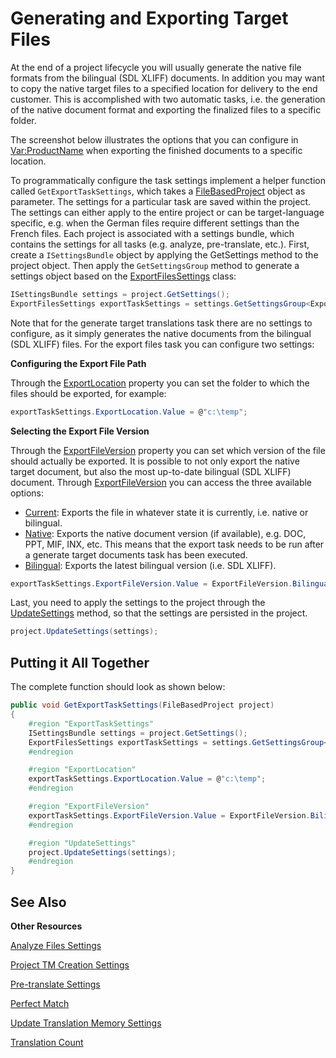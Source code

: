 Generating and Exporting Target Files
==

At the end of a project lifecycle you will usually generate the native file formats from the bilingual (SDL XLIFF) documents. In addition you may want to copy the native target files to a specified location for delivery to the end customer. This is accomplished with two automatic tasks, i.e. the generation of the native document format and exporting the finalized files to a specific folder.

The screenshot below illustrates the options that you can configure in <Var:ProductName> when exporting the finished documents to a specific location.



To programmatically configure the task settings implement a helper function called ```GetExportTaskSettings```, which takes a [FileBasedProject](../../../api/projectautomation/Sdl.ProjectAutomation.FileBased.FileBasedProject.yml) object as parameter. The settings for a particular task are saved within the project. The settings can either apply to the entire project or can be target-language specific, e.g. when the German files require different settings than the French files. Each project is associated with a settings bundle, which contains the settings for all tasks (e.g. analyze, pre-translate, etc.). First, create a ```ISettingsBundle``` object by applying the GetSettings method to the project object. Then apply the ```GetSettingsGroup``` method to generate a settings object based on the [ExportFilesSettings](../../../api/projectautomation/Sdl.ProjectAutomation.Settings.ExportFilesSettings.yml) class:

```CS
ISettingsBundle settings = project.GetSettings();
ExportFilesSettings exportTaskSettings = settings.GetSettingsGroup<ExportFilesSettings>();
```

Note that for the generate target translations task there are no settings to configure, as it simply generates the native documents from the bilingual (SDL XLIFF) files. For the export files task you can configure two settings:

**Configuring the Export File Path**

Through the [ExportLocation](../../../api/projectautomation/Sdl.ProjectAutomation.Settings.ExportFilesSettings.yml#Sdl_ProjectAutomation_Settings_ExportFilesSettings_ExportLocation) property you can set the folder to which the files should be exported, for example:

```CS
exportTaskSettings.ExportLocation.Value = @"c:\temp";
```

**Selecting the Export File Version**

Through the [ExportFileVersion](../../../api/projectautomation/Sdl.ProjectAutomation.Settings.ExportFileVersion.yml) property you can set which version of the file should actually be exported. It is possible to not only export the native target document, but also the most up-to-date bilingual (SDL XLIFF) document. Through [ExportFileVersion](../../../api/projectautomation/Sdl.ProjectAutomation.Settings.ExportFileVersion.yml) you can access the three available options:
* [Current](../../../api/projectautomation/Sdl.ProjectAutomation.Settings.ExportFileVersion.yml#fields): Exports the file in whatever state it is currently, i.e. native or bilingual.
* [Native](../../../api/projectautomation/Sdl.ProjectAutomation.Settings.ExportFileVersion.yml#fields): Exports the native document version (if available), e.g. DOC, PPT, MIF, INX, etc. This means that the export task needs to be run after a generate target documents task has been executed.
* [Bilingual](../../../api/projectautomation/Sdl.ProjectAutomation.Settings.ExportFileVersion.yml#fields): Exports the latest bilingual version (i.e. SDL XLIFF).

```CS
exportTaskSettings.ExportFileVersion.Value = ExportFileVersion.Bilingual;
```

Last, you need to apply the settings to the project through the [UpdateSettings](../../../api/projectautomation/Sdl.ProjectAutomation.FileBased.FileBasedProject.yml#Sdl_ProjectAutomation_FileBased_FileBasedProject_UpdateSettings_Sdl_Core_Globalization_Language_Sdl_Core_Settings_ISettingsBundle_) method, so that the settings are persisted in the project.

```CS
project.UpdateSettings(settings);
```

Putting it All Together
--

The complete function should look as shown below:

```CS
public void GetExportTaskSettings(FileBasedProject project)
{
    #region "ExportTaskSettings"
    ISettingsBundle settings = project.GetSettings();
    ExportFilesSettings exportTaskSettings = settings.GetSettingsGroup<ExportFilesSettings>();
    #endregion

    #region "ExportLocation"
    exportTaskSettings.ExportLocation.Value = @"c:\temp";
    #endregion

    #region "ExportFileVersion"
    exportTaskSettings.ExportFileVersion.Value = ExportFileVersion.Bilingual;
    #endregion

    #region "UpdateSettings"
    project.UpdateSettings(settings);
    #endregion
}
```

See Also
--
**Other Resources**

[Analyze Files Settings](analyze_files_settings.md)

[Project TM Creation Settings](project_tm_creation_settings.md)

[Pre-translate Settings](pre_translate_settings.md)

[Perfect Match](perfect_match.md)

[Update Translation Memory Settings](update_translation_memory_settings.md)

[Translation Count](translation_count.md)